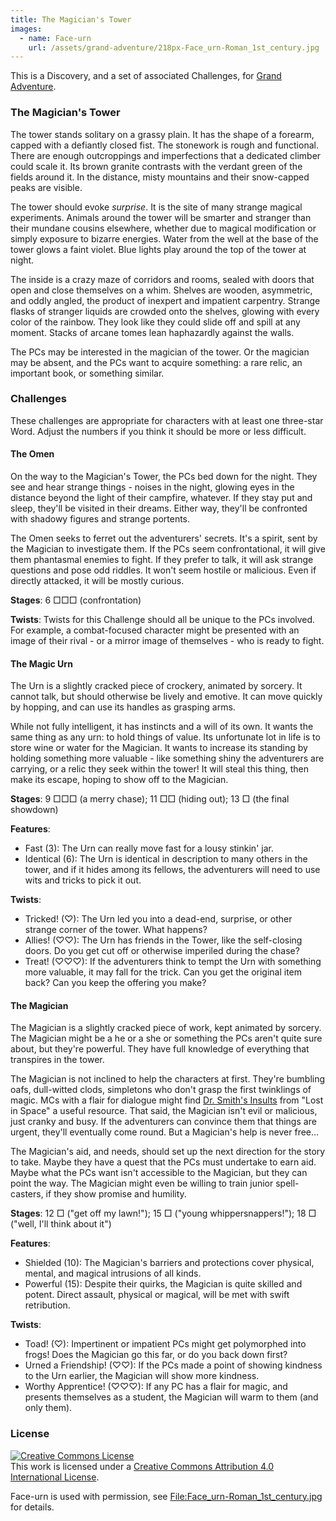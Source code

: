 ```yaml
---
title: The Magician's Tower
images:
  - name: Face-urn
    url: /assets/grand-adventure/218px-Face_urn-Roman_1st_century.jpg
---
```


This is a Discovery, and a set of associated Challenges,
for [Grand Adventure](/grand-adventure.html).

### The Magician's Tower

The tower stands solitary on a grassy plain.
It has the shape of a forearm, capped with a defiantly closed fist.
The stonework is rough and functional.
There are enough outcroppings and imperfections that a dedicated climber could scale it.
Its brown granite contrasts with the verdant green of the fields around it.
In the distance, misty mountains and their snow-capped peaks are visible.

The tower should evoke _surprise_.
It is the site of many strange magical experiments.
Animals around the tower will be smarter and stranger than their mundane cousins elsewhere,
whether due to magical modification or simply exposure to bizarre energies.
Water from the well at the base of the tower glows a faint violet.
Blue lights play around the top of the tower at night.

The inside is a crazy maze of corridors and rooms,
sealed with doors that open and close themselves on a whim.
Shelves are wooden, asymmetric, and oddly angled, the product of inexpert and impatient carpentry.
Strange flasks of stranger liquids are crowded onto the shelves,
glowing with every color of the rainbow.
They look like they could slide off and spill at any moment.
Stacks of arcane tomes lean haphazardly against the walls.

The PCs may be interested in the magician of the tower.
Or the magician may be absent, and the PCs want to acquire something:
a rare relic, an important book, or something similar.﻿

### Challenges

These challenges are appropriate for characters with at least one three-star Word.
Adjust the numbers if you think it should be more or less difficult.

#### The Omen

On the way to the Magician's Tower, the PCs bed down for the night.
They see and hear strange things - noises in the night,
glowing eyes in the distance beyond the light of their campfire, whatever.
If they stay put and sleep, they'll be visited in their dreams.
Either way, they'll be confronted with shadowy figures and strange portents.

The Omen seeks to ferret out the adventurers' secrets.
It's a spirit, sent by the Magician to investigate them.
If the PCs seem confrontational, it will give them phantasmal enemies to fight.
If they prefer to talk, it will ask strange questions and pose odd riddles.
It won't seem hostile or malicious.
Even if directly attacked, it will be mostly curious.

**Stages**: 6 &#9633;&#9633;&#9633; (confrontation)

**Twists**: Twists for this Challenge should all be unique to the PCs involved.
For example, a combat-focused character might be presented with an image
of their rival - or a mirror image of themselves - who is ready to fight.

#### The Magic Urn

The Urn is a slightly cracked piece of crockery, animated by sorcery.
It cannot talk, but should otherwise be lively and emotive.
It can move quickly by hopping, and can use its handles as grasping arms.

While not fully intelligent, it has instincts and a will of its own.
It wants the same thing as any urn: to hold things of value.
Its unfortunate lot in life is to store wine or water for the Magician.
It wants to increase its standing by holding something more valuable -
like something shiny the adventurers are carrying, or a relic they seek within the tower!
It will steal this thing, then make its escape, hoping to show off to the Magician.

**Stages**: 9 &#9633;&#9633;&#9633; (a merry chase); 11 &#9633;&#9633; (hiding out); 13 &#9633; (the final showdown)

**Features**:

* Fast (3): The Urn can really move fast for a lousy stinkin' jar.
* Identical (6): The Urn is identical in description to many others in the tower,
  and if it hides among its fellows, the adventurers will need to use wits and tricks to pick it out.

**Twists**:

* Tricked! (&#9825;): The Urn led you into a dead-end, surprise, or other strange corner of the tower. What happens?
* Allies! (&#9825;&#9825;): The Urn has friends in the Tower, like the self-closing doors. Do you get cut off or otherwise imperiled during the chase?
* Treat! (&#9825;&#9825;&#9825;): If the adventurers think to tempt the Urn with something more valuable, it may fall for the trick.
  Can you get the original item back? Can you keep the offering you make?

#### The Magician

The Magician is a slightly cracked piece of work, kept animated by sorcery.
The Magician might be a he or a she or something the PCs aren't quite sure about, but they're powerful.
They have full knowledge of everything that transpires in the tower.

The Magician is not inclined to help the characters at first.
They're bumbling oafs, dull-witted clods, simpletons who don't grasp the first twinklings of magic.
MCs with a flair for dialogue might find [Dr. Smith's Insults](http://irwinallen.wikia.com/wiki/Dr._Smith's_Insults) from "Lost in Space"
a useful resource.
That said, the Magician isn't evil or malicious, just cranky and busy.
If the adventurers can convince them that things are urgent, they'll eventually come round.
But a Magician's help is never free...

The Magician's aid, and needs, should set up the next direction for the story to take.
Maybe they have a quest that the PCs must undertake to earn aid.
Maybe what the PCs want isn't accessible to the Magician, but they can point the way.
The Magician might even be willing to train junior spell-casters, if they show promise and humility.

**Stages**: 12 &#9633; ("get off my lawn!"); 15 &#9633; ("young whippersnappers!"); 18 &#9633; ("well, I'll think about it")

**Features**:

* Shielded (10): The Magician's barriers and protections cover physical, mental, and magical intrusions of all kinds.
* Powerful (15): Despite their quirks, the Magician is quite skilled and potent. Direct assault, physical or magical, will be met with swift retribution.

**Twists**:

* Toad! (&#9825;): Impertinent or impatient PCs might get polymorphed into frogs! Does the Magician go this far, or do you back down first?
* Urned a Friendship! (&#9825;&#9825;): If the PCs made a point of showing kindness to the Urn earlier, the Magician will show more kindness.
* Worthy Apprentice! (&#9825;&#9825;&#9825;): If any PC has a flair for magic, and presents themselves as a student, the Magician will warm to them (and only them).

### License

<a rel="license" href="http://creativecommons.org/licenses/by/4.0/"><img alt="Creative Commons License" style="border-width:0" src="https://i.creativecommons.org/l/by/4.0/88x31.png" /></a><br />This work is licensed under a <a rel="license" href="http://creativecommons.org/licenses/by/4.0/">Creative Commons Attribution 4.0 International License</a>.

Face-urn is used with permission, see
[File:Face_urn-Roman_1st_century.jpg](https://commons.wikimedia.org/wiki/File:Face_urn-Roman_1st_century.jpg)
for details.
